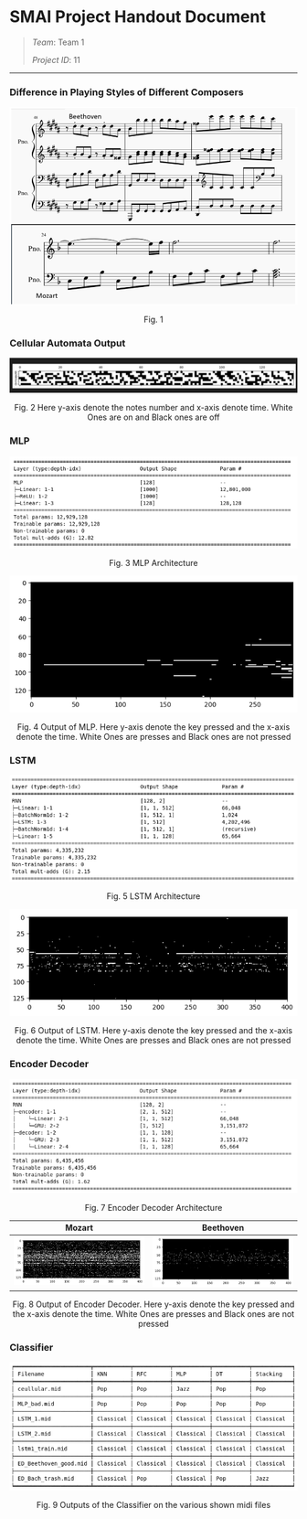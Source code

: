 # SMAI Project Handout Document

> _Team_: Team 1
> 
> _Project ID_: 11

----

### Difference in Playing Styles of Different Composers

![image](./Images/2.png)

<center>Fig. 1 </center>

### Cellular Automata Output

![image](./Images/3.png)

<center>Fig. 2 Here y-axis denote the notes number and x-axis denote time. White Ones are on and Black ones are off</center>

<div style="page-break-after: always;"></div>


### MLP

![image](./Images/4.png)

<center>Fig. 3 MLP Architecture</center>

![image](./Images/5.png)

<center>Fig. 4 Output of MLP. Here y-axis denote the key pressed and the x-axis denote the time. White Ones are presses and Black ones are not pressed</center>

### LSTM

![image](./Images/6.png)

<center>Fig. 5 LSTM Architecture</center>

![image](./Images/7.png)

<center>Fig. 6 Output of LSTM. Here y-axis denote the key pressed and the x-axis denote the time. White Ones are presses and Black ones are not pressed</center>

### Encoder Decoder

![image](./Images/8.png)

<center>Fig. 7 Encoder Decoder Architecture</center>

Mozart             | Beethoven
:-------------------------:|:-------------------------:
![image](./Images/9_1.png)  |  ![image](./Images/9_2.png)

<center>Fig. 8 Output of Encoder Decoder. Here y-axis denote the key pressed and the x-axis denote the time. White Ones are presses and Black ones are not pressed</center>

<div style="page-break-after: always;"></div>

### Classifier

![image](./Images/10.png)

<center>Fig. 9 Outputs of the Classifier on the various shown midi files</center>
